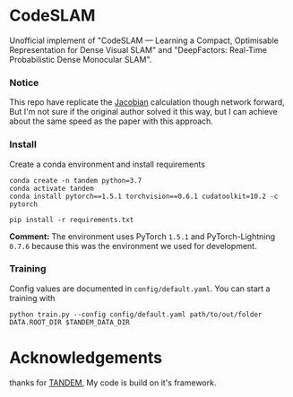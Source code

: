 # CodeSLAM
Unofficial implement of "CodeSLAM — Learning a Compact, Optimisable Representation for Dense Visual SLAM" 
and "DeepFactors: Real-Time Probabilistic Dense Monocular SLAM".

### Notice
This repo have replicate the [Jacobian](https://github.com/hjx-hitzjuer/CodeSLAM/blob/7abe97e1591002229c90a3e62215e4abaf0b78da/models/code_net.py#L43) calculation though network forward, 
But I'm not sure if the original author solved it this way, but I can achieve about the same speed as the paper with this approach.

### Install
Create a conda environment and install requirements
```
conda create -n tandem python=3.7
conda activate tandem
conda install pytorch==1.5.1 torchvision==0.6.1 cudatoolkit=10.2 -c pytorch

pip install -r requirements.txt
```

**Comment:** The environment uses PyTorch `1.5.1` and PyTorch-Lightning `0.7.6` because this was the environment we used for development. 

### Training
Config values are documented in `config/default.yaml`.  You can start a training with
```
python train.py --config config/default.yaml path/to/out/folder DATA.ROOT_DIR $TANDEM_DATA_DIR
```




# Acknowledgements
thanks for [TANDEM](https://github.com/tum-vision/tandem.git), My code is build on it's framework.

